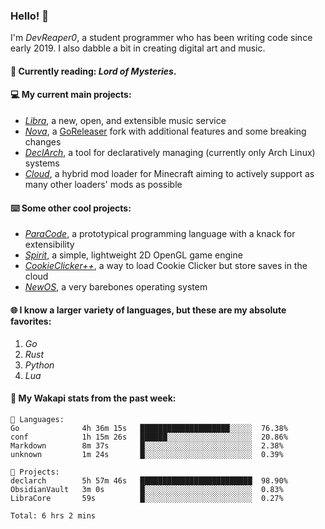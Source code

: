 ### Hello! 👋

I'm _DevReaper0_, a student programmer who has been writing code since early 2019. I also dabble a bit in creating digital art and music.

#### 📖 Currently reading: *Lord of Mysteries*.

#### 💻 My current main projects:

-   _[Libra](https://github.com/LibraMusic)_, a new, open, and extensible music service
-   _[Nova](https://github.com/LibraMusic/Nova)_, a [GoReleaser](https://github.com/goreleaser/goreleaser) fork with additional features and some breaking changes
-   _[DeclArch](https://github.com/DevReaper0/declarch)_, a tool for declaratively managing (currently only Arch Linux) systems
-   _[Cloud](https://github.com/CloudLoaderMC/CloudLoader)_, a hybrid mod loader for Minecraft aiming to actively support as many other loaders' mods as possible

#### ⌨️ Some other cool projects:

-   _[ParaCode](https://github.com/ParaCodeLang/ParaCode)_, a prototypical programming language with a knack for extensibility
-   _[Spirit](https://gitlab.com/DevReaper0/SpiritEngine)_, a simple, lightweight 2D OpenGL game engine
-   _[CookieClicker++](https://github.com/DevReaper0/CookieClickerPlusPlus)_, a way to load Cookie Clicker but store saves in the cloud
-   _[NewOS](https://github.com/DevReaper0/NewOS)_, a very barebones operating system

#### 🌐 I know a larger variety of languages, but these are my absolute favorites:

1. _Go_
2. _Rust_
3. _Python_
4. _Lua_

#### 📡 My Wakapi stats from the past week:

```text
💾 Languages:
Go              4h 36m 15s   ████████████████████░░░░░  76.38%
conf            1h 15m 26s   ██████░░░░░░░░░░░░░░░░░░░  20.86%
Markdown        8m 37s       █░░░░░░░░░░░░░░░░░░░░░░░░  2.38%
unknown         1m 24s       █░░░░░░░░░░░░░░░░░░░░░░░░  0.39%

💼 Projects:
declarch        5h 57m 46s   █████████████████████████  98.90%
ObsidianVault   3m 0s        █░░░░░░░░░░░░░░░░░░░░░░░░  0.83%
LibraCore       59s          █░░░░░░░░░░░░░░░░░░░░░░░░  0.27%

Total: 6 hrs 2 mins
```
